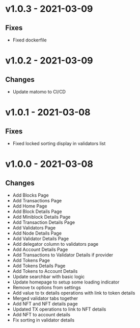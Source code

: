 # v1.0.3 - 2021-03-09

## Fixes
- Fixed dockerfile

# v1.0.2 - 2021-03-09

## Changes
- Update matomo to CI/CD

# v1.0.1 - 2021-03-08

## Fixes
- Fixed locked sorting display in validators list

# v1.0.0 - 2021-03-08

## Changes
- Add Blocks Page
- Add Transactions Page
- Add Home Page
- Add Block Details Page
- Add Miniblock Details Page
- Add Transaction Details Page
- Add Validators Page
- Add Node Details Page
- Add Validator Details Page
- Add delegator column to validators page
- Add Account Details Page
- Add Transactions to Validator Details if provider
- Add Tokens Page
- Add Tokens Details Page
- Add Tokens to Account Details
- Update searchbar with basic logic
- Update homepage to setup some loading indicator
- Remove tx options from settings
- Add value to tx details operations with link to token details
- Merged validator tabs together
- Add NFT and NFT details page
- Updated TX operations to link to NFT details
- Add NFT to account details
- Fix sorting in validator details
